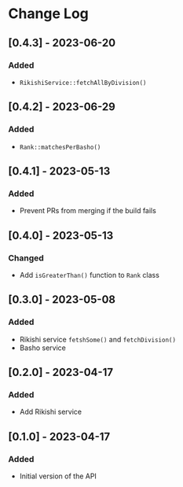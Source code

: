 # Change Log

## [0.4.3] - 2023-06-20

### Added
- `RikishiService::fetchAllByDivision()`

## [0.4.2] - 2023-06-29

### Added
- `Rank::matchesPerBasho()`

## [0.4.1] - 2023-05-13

### Added
- Prevent PRs from merging if the build fails

## [0.4.0] - 2023-05-13

### Changed
- Add `isGreaterThan()` function to `Rank` class

## [0.3.0] - 2023-05-08

### Added
- Rikishi service `fetshSome()` and `fetchDivision()`
- Basho service

## [0.2.0] - 2023-04-17

### Added
- Add Rikishi service

## [0.1.0] - 2023-04-17

### Added
- Initial version of the API
